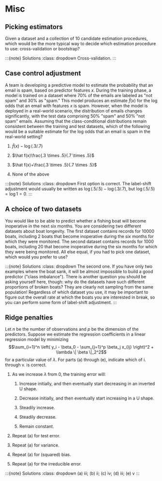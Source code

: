 # Misc

## Picking estimators

Given a dataset and a collection of 10 candidate estimation procedures,
which would be the more typical way to decide which estimation procedure
to use: cross-validation or bootstrap?

:::{note} Solutions
:class: dropdown
Cross-validation.
:::

## Case control adjustment

A team is developing a predictive model to estimate the probability that
an email is spam, based on predictor features $x$. During the training
phase, a model is trained on a dataset where 70% of the emails are
labeled as "not spam" and 30% as "spam." This model produces an estimate
$\hat f(x)$ for the log odds that an email with features $x$ is spam.
However, when the model is deployed in a real-world scenario, the
distribution of emails changes significantly, with the test data
comprising 50% "spam" and 50% "not spam" emails. Assuming that the
class-conditional distributions remain consistent between the training
and test datasets, which of the following would be a suitable estimate
for the log odds that an email is spam in the real-world setting?

1.  $\hat f(x) - \log(.3/.7)$

2.  $\hat f(x)\frac{.3 \times .5}{.7 \times .5}$

3.  $\hat f(x)+\frac{.3 \times .5}{.7 \times .5}$

4.  None of the above

:::{note} Solutions
:class: dropdown
First option is correct. The label-shift adjustment would usually be
written as $\log(.5/.5) - \log (.3/.7)$, but $\log(.5/.5)=\log 1=0$.
:::

## A choice of two datasets

You would like to be able to predict whether a fishing boat will become
inoperative in the next six months. You are considering two different
datasets about boat longevity. The first dataset contains records for
10000 boats, including 2 boats that become inoperative during the six
months for which they were monitored. The second dataset contains
records for 1000 boats, including 20 that become inoperative during the
six months for which they were being monitored. All else equal, if you
had to pick one dataset, which would you prefer to use?

:::{note} Solutions
:class: dropdown
The second one. If you have only two examples where the boat sank, it
will be almost impossible to build a good predictor ("class imbalance").
There is another question you should be asking yourself here, though:
why do the datasets have such different proportions of broken boats?
They are clearly not sampling from the same population! Regardless of
which dataset you use, it may be important to figure out the overall
rate at which the boats you are interested in break, so you can perform
some form of label-shift adjustment.
:::

## Ridge penalties

Let $n$ be the number of observations and $p$ be the dimension of the
predictors. Suppose we estimate the regression coefficients in a linear
regression model by minimizing
$$\sum_{i=1}^n \left( y_i - \beta_0 - \sum_{j=1}^p \beta_j x_{ij} \right)^2 + \lambda \| \beta \|_2^2$$
for a particular value of $\lambda$. For parts (a) through (e), indicate
which of i. through v. is correct.

1.  As we increase $\lambda$ from 0, the training error will:

    1.  Increase initially, and then eventually start decreasing in an
        inverted U shape.

    2.  Decrease initially, and then eventually start increasing in a U
        shape.

    3.  Steadily increase.

    4.  Steadily decrease.

    5.  Remain constant.

2.  Repeat (a) for test error.

3.  Repeat (a) for variance.

4.  Repeat (a) for (squared) bias.

5.  Repeat (a) for the irreducible error.

:::{note} Solutions
:class: dropdown
\(a\) iii; (b) ii; (c) iv; (d) iii; (e) v
:::
